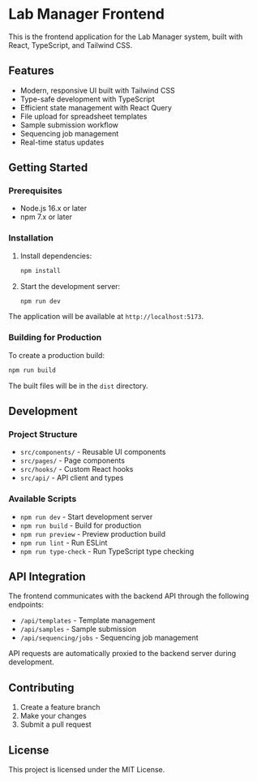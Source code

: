 # Lab Manager Frontend

This is the frontend application for the Lab Manager system, built with React, TypeScript, and Tailwind CSS.

## Features

- Modern, responsive UI built with Tailwind CSS
- Type-safe development with TypeScript
- Efficient state management with React Query
- File upload for spreadsheet templates
- Sample submission workflow
- Sequencing job management
- Real-time status updates

## Getting Started

### Prerequisites

- Node.js 16.x or later
- npm 7.x or later

### Installation

1. Install dependencies:
   ```bash
   npm install
   ```

2. Start the development server:
   ```bash
   npm run dev
   ```

The application will be available at `http://localhost:5173`.

### Building for Production

To create a production build:

```bash
npm run build
```

The built files will be in the `dist` directory.

## Development

### Project Structure

- `src/components/` - Reusable UI components
- `src/pages/` - Page components
- `src/hooks/` - Custom React hooks
- `src/api/` - API client and types

### Available Scripts

- `npm run dev` - Start development server
- `npm run build` - Build for production
- `npm run preview` - Preview production build
- `npm run lint` - Run ESLint
- `npm run type-check` - Run TypeScript type checking

## API Integration

The frontend communicates with the backend API through the following endpoints:

- `/api/templates` - Template management
- `/api/samples` - Sample submission
- `/api/sequencing/jobs` - Sequencing job management

API requests are automatically proxied to the backend server during development.

## Contributing

1. Create a feature branch
2. Make your changes
3. Submit a pull request

## License

This project is licensed under the MIT License.
